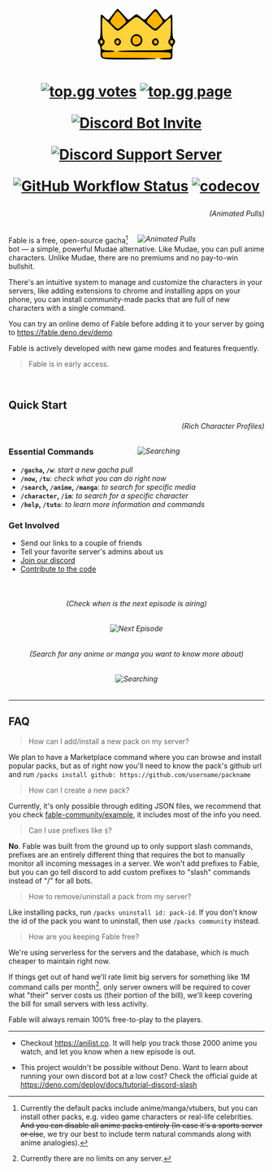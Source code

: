<h1 align="center">
  <img height="100" src="./assets/splash.png" alt="Fable Logo">
</h1>

<!-- User badges  -->

<h1 align="center">

[![top.gg votes](https://top.gg/api/widget/upvotes/1041970851559522304.svg?noavatar=true)](https://top.gg/bot/1041970851559522304)
[![top.gg page](https://top.gg/api/widget/servers/1041970851559522304.svg?noavatar=true)](https://top.gg/bot/1041970851559522304)

[![Discord Bot Invite](https://img.shields.io/badge/Add%20Fable%20to%20Your%20Server-blue?style=for-the-badge&logo=discord&logoColor=white)](https://discord.com/api/oauth2/authorize?client_id=1041970851559522304&scope=applications.commands)

[![Discord Support Server](https://img.shields.io/discord/992416714497212518?label=Discord%20Support%20Server&style=for-the-badge)][discord]

<!-- Development badges -->

[![GitHub Workflow Status](https://img.shields.io/github/actions/workflow/status/ker0olos/fable/deno.yml?branch=main&style=for-the-badge&label=tests)](https://github.com/ker0olos/fable/actions/workflows/deno.yml)
[![codecov](https://img.shields.io/codecov/c/gh/ker0olos/fable/main?style=for-the-badge&token=3C7ZTHzGqC)](https://app.codecov.io/github/ker0olos/fable)

</h1>

<i>
  <h6 align="right">(Animated Pulls)</h6>
  <img align="right" width="250" src="https://user-images.githubusercontent.com/52022280/215555794-c8e52906-99a5-485c-9cdd-8961e168f587.gif" alt="Animated Pulls">
</i>

Fable is a free, open-source gacha[^1] bot — a simple, powerful Mudae
alternative. Like Mudae, you can pull anime characters. Unlike Mudae, there are
no premiums and no pay-to-win bullshit.

There's an intuitive system to manage and customize the characters in your
servers, like adding extensions to chrome and installing apps on your phone, you
can install community-made packs that are full of new characters with a single
command.

<!-- You can also create a party with the characters you find, challenge the tower,
your friends or other discord servers. -->

[^1]: Currently the default packs include anime/manga/vtubers, but you can
install other packs, e.g. video game characters or real-life celebrities. ~~And
you can disable all anime packs entirely (In case it's a sports server or
else~~, we try our best to include term natural commands along with anime
analogies).

You can try an online demo of Fable before adding it to your server by going to
<https://fable.deno.dev/demo>

Fable is actively developed with new game modes and features frequently.

> Fable is in early access.

<br clear="right"/>

## Quick Start

<i>
  <h6 align="right">(Rich Character Profiles)</h6>
  <img align="right" width="250" src="https://user-images.githubusercontent.com/52022280/216527501-8985899c-d9f3-481a-821b-068a2f4a8ad3.jpg" alt="Searching">
</i>

### Essential Commands

- **`/gacha`, `/w`**: _start a new gacha pull_
- **`/now`, `/tu`**: _check what you can do right now_
- **`/search`, `/anime`, `/manga`**: _to search for specific media_
- **`/character`, `/im`**: _to search for a specific character_
- **`/help`, `/tuto`**: _to learn more information and commands_

### Get Involved

- Send our links to a couple of friends
- Tell your favorite server's admins about us
- [Join our discord][discord]
- [Contribute to the code][contributing]

<br clear="right"/>

<h6 align="center">(Check when is the next episode is airing)</h6>
<h6 align="center">
  <img width="500" src="https://user-images.githubusercontent.com/52022280/219866921-5209e2c1-08c8-4183-9dce-f961099dc89a.png" alt="Next Episode">
</h6>
<h6 align="center">(Search for any anime or manga you want to know more about)</h6>
<h6 align="center">
  <img  width="500" src="https://user-images.githubusercontent.com/52022280/219867337-4f99626a-802e-412c-b26c-d3e75ed9fbae.png" alt="Searching">
</h6>
<!-- <h6 align="center">(Trading Characters)</h6>
<h6 align="center">
  <img  width="500" src="https://user-images.githubusercontent.com/52022280/226027425-a89b277e-ce53-4f66-84f0-b0e8ad735186.jpg" alt="Trading">
</h6> -->

---

## FAQ

> How can I add/install a new pack on my server?

We plan to have a Marketplace command where you can browse and install popular
packs, but as of right now you'll need to know the pack's github url and run
`/packs install github: https://github.com/username/packname`

> How can I create a new pack?

Currently, it's only possible through editing JSON files, we recommend that you
check
[fable-community/example](https://github.com/fable-community/fable-pack-example),
it includes most of the info you need.

> Can I use prefixes like `$`?

**No**. Fable was built from the ground up to only support slash commands,
prefixes are an entirely different thing that requires the bot to manually
monitor all incoming messages in a server. We won't add prefixes to Fable, but
you can go tell discord to add custom prefixes to "slash" commands instead of
"/" for all bots.

> How to remove/uninstall a pack from my server?

Like installing packs, run `/packs uninstall id: pack-id`. If you don't know the
id of the pack you want to uninstall, then use `/packs community` instead.

> How are you keeping Fable free?

We're using serverless for the servers and the database, which is much cheaper
to maintain right now.

If things get out of hand we'll rate limit big servers for something like 1M
command calls per month[^2]. only server owners will be required to cover what
"their" server costs us (their portion of the bill), we'll keep covering the
bill for small servers with less activity.

Fable will always remain 100% free-to-play to the players.

[^2]: Currently there are no limits on any server.

---

- Checkout <https://anilist.co>. It will help you track those 2000 anime you
  watch, and let you know when a new episode is out.

- This project wouldn't be possible without Deno. Want to learn about running
  your own discord bot at a low cost? Check the official guide at
  <https://deno.com/deploy/docs/tutorial-discord-slash>

[discord]: https://discord.gg/ceKyEfhyPQ
[contributing]: https://github.com/ker0olos/fable/wiki/Contributing
